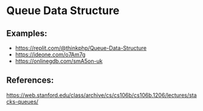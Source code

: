 # Queue Data Structure

## Examples:

* https://replit.com/@thinkphp/Queue-Data-Structure
* https://ideone.com/o7Am7g
* https://onlinegdb.com/smA5on-uk

## References:

https://web.stanford.edu/class/archive/cs/cs106b/cs106b.1206/lectures/stacks-queues/
